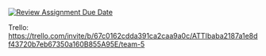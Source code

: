 [![Review Assignment Due Date](https://classroom.github.com/assets/deadline-readme-button-22041afd0340ce965d47ae6ef1cefeee28c7c493a6346c4f15d667ab976d596c.svg)](https://classroom.github.com/a/oZBp5p5Q)

Trello: https://trello.com/invite/b/67c0162cdda391ca2caa9a0c/ATTIbaba2187a1e8df43720b7eb67350a160B855A95E/team-5

